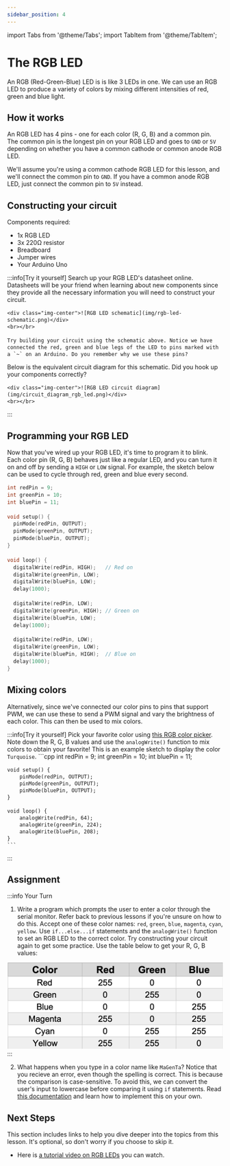```yaml
---
sidebar_position: 4
---
```


import Tabs from '@theme/Tabs';
import TabItem from '@theme/TabItem';

# The RGB LED

An RGB (Red-Green-Blue) LED is is like 3 LEDs in one. We can use an RGB LED to produce a variety of colors by mixing different intensities of red, green and blue light.

## How it works

An RGB LED has 4 pins - one for each color (R, G, B) and a common pin. The common pin is the longest pin on your RGB LED and goes to `GND` or `5V` depending on whether you have a common cathode or common anode RGB LED. 

We'll assume you're using a common cathode RGB LED for this lesson, and we'll connect the common pin to `GND`. If you have a common anode RGB LED, just connect the common pin to `5V` instead.

## Constructing your circuit

Components required:
- 1x RGB LED 
- 3x 220Ω resistor
- Breadboard
- Jumper wires
- Your Arduino Uno

:::info[Try it yourself]
<Tabs>
  <TabItem value="problem" label="Problem">
    Search up your RGB LED's datasheet online. Datasheets will be your friend when learning about new components since they provide all the necessary information you will need to construct your circuit. 
    
    <div class="img-center">![RGB LED schematic](img/rgb-led-schematic.png)</div>
    <br></br>

    Try building your circuit using the schematic above. Notice we have connected the red, green and blue legs of the LED to pins marked with a `~` on an Arduino. Do you remember why we use these pins?
  </TabItem>
  <TabItem value="solution" label="Solution">
    Below is the equivalent circuit diagram for this schematic. Did you hook up your components correctly?

    <div class="img-center">![RGB LED circuit diagram](img/circuit_diagram_rgb_led.png)</div>
    <br></br>
  </TabItem>
</Tabs>
:::

## Programming your RGB LED

Now that you've wired up your RGB LED, it's time to program it to blink. Each color pin (R, G, B) behaves just like a regular LED, and you can turn it on and off by sending a `HIGH` or `LOW` signal. For example, the sketch below can be used to cycle through red, green and blue every second. 

```cpp
int redPin = 9;
int greenPin = 10;
int bluePin = 11;
 
void setup() {
  pinMode(redPin, OUTPUT);
  pinMode(greenPin, OUTPUT);
  pinMode(bluePin, OUTPUT);
}

void loop() {
  digitalWrite(redPin, HIGH);   // Red on
  digitalWrite(greenPin, LOW);
  digitalWrite(bluePin, LOW);
  delay(1000);

  digitalWrite(redPin, LOW);
  digitalWrite(greenPin, HIGH); // Green on
  digitalWrite(bluePin, LOW);
  delay(1000);

  digitalWrite(redPin, LOW);
  digitalWrite(greenPin, LOW);
  digitalWrite(bluePin, HIGH);  // Blue on
  delay(1000);
}
```

## Mixing colors

Alternatively, since we've connected our color pins to pins that support PWM, we can use these to send a PWM signal and vary the brightness of each color. This can then be used to mix colors. 

:::info[Try it yourself]
<Tabs>
  <TabItem value="problem" label="Problem">
    Pick your favorite color using [this RGB color picker](https://www.rapidtables.com/web/color/RGB_Color.html). Note down the R, G, B values and use the `analogWrite()` function to mix colors to obtain your favorite!
  </TabItem>
  <TabItem value="solution" label="Solution">
    This is an example sketch to display the color `Turquoise`. 
    ```cpp
    int redPin = 9;
    int greenPin = 10;
    int bluePin = 11;

    void setup() {
        pinMode(redPin, OUTPUT);
        pinMode(greenPin, OUTPUT);
        pinMode(bluePin, OUTPUT);
    }

    void loop() {
        analogWrite(redPin, 64);
        analogWrite(greenPin, 224);
        analogWrite(bluePin, 208);
    }
    ```
  </TabItem>
</Tabs>
:::

## Assignment 

:::info Your Turn
1. Write a program which prompts the user to enter a color through the serial monitor. Refer back to previous lessons if you're unsure on how to do this. Accept one of these color names: `red`, `green`, `blue`, `magenta`, `cyan`, `yellow`. Use `if...else...if` statements and the `analogWrite()` function to set an RGB LED to the correct color. Try constructing your circuit again to get some practice. Use the table below to get your R, G, B values:

![Color table](img/color-table.png)
::: 

2. What happens when you type in a color name like `MaGenTa`? Notice that you recieve an error, even though the spelling is correct. This is because the comparison is case-sensitive. To avoid this, we can convert the user's input to lowercase before comparing it using `if` statements. Read [this documentation](https://docs.arduino.cc/language-reference/en/variables/data-types/stringObject/Functions/toLowerCase/) and learn how to implement this on your own.

## Next Steps

This section includes links to help you dive deeper into the topics from this lesson. It's optional, so don't worry if you choose to skip it.

- Here is [a tutorial video on RGB LEDs](https://www.youtube.com/watch?v=iFPfg-x1qX8) you can watch.